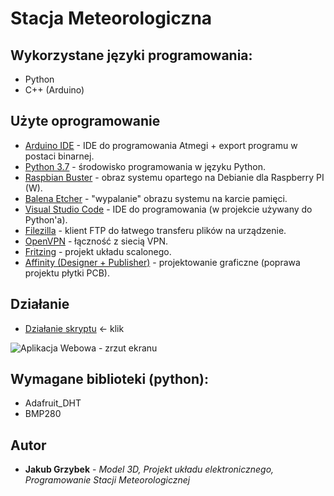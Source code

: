 # Stacja Meteorologiczna

## Wykorzystane języki programowania:

* Python
* C++ (Arduino)

## Użyte oprogramowanie

* [Arduino IDE](https://www.arduino.cc/en/Main/Software) - IDE do programowania Atmegi + export programu w postaci binarnej.
* [Python 3.7](https://www.python.org/downloads/) - środowisko programowania w języku Python.
* [Raspbian Buster](https://www.raspberrypi.org/downloads/raspbian/) - obraz systemu opartego na Debianie dla Raspberry PI (W).
* [Balena Etcher](https://www.balena.io/etcher/) - "wypalanie" obrazu systemu na karcie pamięci.
* [Visual Studio Code](https://code.visualstudio.com/) - IDE do programowania (w projekcie używany do Python'a).
* [Filezilla](https://filezilla-project.org/) - klient FTP do łatwego transferu plików na urządzenie.
* [OpenVPN](https://openvpn.net/) - łączność z siecią VPN.
* [Fritzing](https://fritzing.org/home/) - projekt układu scalonego.
* [Affinity (Designer + Publisher)](https://affinity.serif.com/en-us/) - projektowanie graficzne (poprawa projektu płytki PCB).

## Działanie

* [Działanie skryptu](https://drive.google.com/file/d/1LgpNxWG2-jwU39C61nCY23lnwaoA2ITb/view?usp=sharing) <- klik

![Aplikacja Webowa - zrzut ekranu](https://drive.google.com/file/d/13NUKk38MrTJ4rrOktd_XOJ99mKRYTXJK/view?usp=sharing "Aplikacja Webowa")

## Wymagane biblioteki (python):

* Adafruit_DHT
* BMP280

## Autor

* **Jakub Grzybek** - *Model 3D, Projekt układu elektronicznego, Programowanie Stacji Meteorologicznej*
